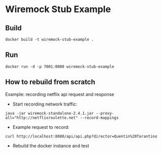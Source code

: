 # Wiremock Stub Example

## Build

```
docker build -t wiremock-stub-example .
```

## Run

```
docker run -d -p 7001:8080 wiremock-stub-example
```

## How to rebuild from scratch

Example: recording netflix api request and response

* Start recording network traffic:

```
java -jar wiremock-standalone-2.4.1.jar --proxy-all="http://netflixroulette.net" --record-mappings
```

* Example request to record:

```
curl http://localhost:8080/api/api.php?director=Quentin%20Tarantino
```

* Rebuild the docker instance and test